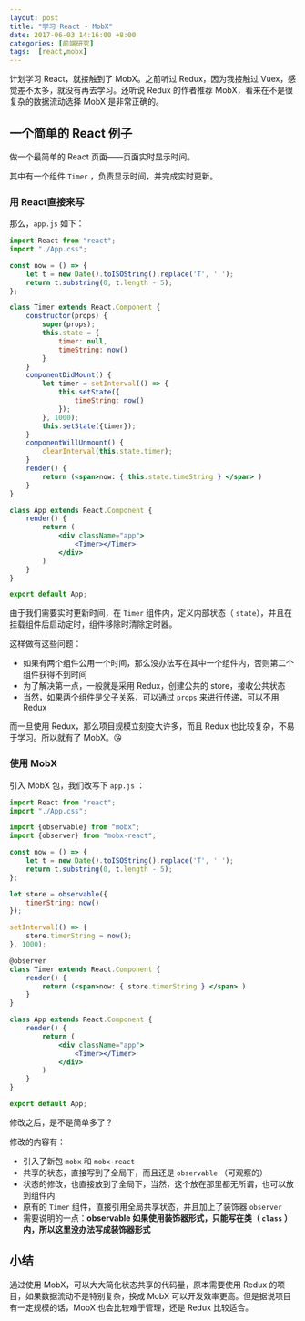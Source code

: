 ```yaml
---
layout: post
title: "学习 React - MobX"
date: 2017-06-03 14:16:00 +8:00
categories: [前端研究]
tags:  [react,mobx]
---
```


计划学习 React，就接触到了 MobX。之前听过 Redux，因为我接触过 Vuex，感觉差不太多，就没有再去学习。还听说 Redux 的作者推荐 MobX，看来在不是很复杂的数据流动选择 MobX 是非常正确的。

## 一个简单的 React 例子

做一个最简单的 React 页面——页面实时显示时间。

其中有一个组件 `Timer` ，负责显示时间，并完成实时更新。

### 用 React直接来写

那么，`app.js` 如下：

```jsx
import React from "react";
import "./App.css";

const now = () => {
    let t = new Date().toISOString().replace('T', ' ');
    return t.substring(0, t.length - 5);
};

class Timer extends React.Component {
    constructor(props) {
        super(props);
        this.state = {
            timer: null,
            timeString: now()
        }
    }
    componentDidMount() {
        let timer = setInterval(() => {
            this.setState({
                timeString: now()
            });
        }, 1000);
        this.setState({timer});
    }
    componentWillUnmount() {
        clearInterval(this.state.timer);
    }
    render() {
        return (<span>now: { this.state.timeString } </span> )
    }
}

class App extends React.Component {
    render() {
        return (
            <div className="app">
                <Timer></Timer>
            </div>
        )
    }
}

export default App;
```

由于我们需要实时更新时间，在 `Timer` 组件内，定义内部状态（ `state`），并且在挂载组件后启动定时，组件移除时清除定时器。

这样做有这些问题：

- 如果有两个组件公用一个时间，那么没办法写在其中一个组件内，否则第二个组件获得不到时间
- 为了解决第一点，一般就是采用 Redux，创建公共的 store，接收公共状态
- 当然，如果两个组件是父子关系，可以通过 `props` 来进行传递，可以不用 Redux

而一旦使用 Redux，那么项目规模立刻变大许多，而且 Redux 也比较复杂，不易于学习。所以就有了 MobX。😘

### 使用 MobX

引入 MobX 包，我们改写下 `app.js` ：

```jsx
import React from "react";
import "./App.css";

import {observable} from "mobx";
import {observer} from "mobx-react";

const now = () => {
    let t = new Date().toISOString().replace('T', ' ');
    return t.substring(0, t.length - 5);
};

let store = observable({
    timerString: now()
});

setInterval(() => {
    store.timerString = now();
}, 1000);

@observer
class Timer extends React.Component {
    render() {
        return (<span>now: { store.timerString } </span> )
    }
}

class App extends React.Component {
    render() {
        return (
            <div className="app">
                <Timer></Timer>
            </div>
        )
    }
}

export default App;
```

修改之后，是不是简单多了？

修改的内容有：

- 引入了新包 `mobx` 和 `mobx-react`
- 共享的状态，直接写到了全局下，而且还是 `observable` （可观察的）
- 状态的修改，也直接放到了全局下，当然，这个放在那里都无所谓，也可以放到组件内
- 原有的 `Timer` 组件，直接引用全局共享状态，并且加上了装饰器 `observer` 
- 需要说明的一点：**observable 如果使用装饰器形式，只能写在类（ `class` ）内，所以这里没办法写成装饰器形式**

## 小结

通过使用 MobX，可以大大简化状态共享的代码量，原本需要使用 Redux 的项目，如果数据流动不是特别复杂，换成 MobX 可以开发效率更高。但是据说项目有一定规模的话，MobX 也会比较难于管理，还是 Redux 比较适合。

